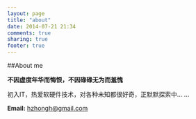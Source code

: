 ```yaml
---
layout: page
title: "about"
date: 2014-07-21 21:34
comments: true
sharing: true
footer: true
---
```

##About me

**不因虚度年华而悔恨，不因碌碌无为而羞愧**

初入IT，热爱软硬件技术，对各种未知都很好奇，正默默探索中... ...

**Email:** hzhongh@gmail.com